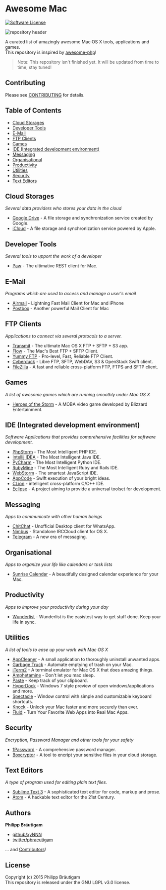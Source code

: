 # Awesome Mac

[![Software License](https://img.shields.io/badge/license-LGPL%203.0-brightgreen.svg?style=flat-square)](LICENSE)

![repository header](https://raw.githubusercontent.com/xyNNN/awesome-mac/master/files/header.jpg?token=AB1yFog9AH79ucAQKrB5YYfkLRMabc5Mks5V3ignwA%3D%3D)

A curated list of amazingly awesome Mac OS X tools, applications and games.  
This repository is inspired by [awesome-php](https://github.com/ziadoz/awesome-php)!

> Note: This repository isn't finished yet. It will be updated from time to time, stay tuned!

## Contributing
Please see [CONTRIBUTING](https://github.com/xyNNN/awesome-mac/blob/master/CONTRIBUTING.md) for details.

## Table of Contents
- [Cloud Storages](#cloud-storages)
- [Developer Tools](#developer-tools)
- [E-Mail](#e-mail)
- [FTP Clients](#ftp-clients)
- [Games](#games)
- [IDE (Integrated development environment)](#ide-integrated-development-environment)
- [Messaging](#messaging)
- [Organisational](#organisational)
- [Productivity](#productivity)
- [Utilities](#utilities)
- [Security](#security)
- [Text Editors](#text-editors)

## Cloud Storages
*Several data providers who stores your data in the cloud*

* [Google Drive](https://www.google.com/intl/de_de/drive) - A file storage and synchronization service created by Google.
* [iCloud](https://www.icloud.com/) - A file storage and synchronization service powered by Apple.

## Developer Tools
*Several tools to upport the work of a developer*

* [Paw](https://luckymarmot.com/paw) - The ultimative REST client for Mac.

## E-Mail
*Programs which are used to access and manage a user's email*

* [Airmail](http://airmailapp.com) - Lightning Fast Mail Client for Mac and iPhone
* [Postbox](https://www.postbox-inc.com) - Another powerful Mail Client for Mac

## FTP Clients
*Applications to connect via several protocols to a server.*

* [Transmit](http://www.panic.com/transmit/) - The ultimate Mac OS X FTP + SFTP + S3 app.
* [Flow](http://fivedetails.com/flow/) - The Mac's Best FTP + SFTP Client.
* [Yummy FTP](http://www.yummysoftware.com) - Pro-level, Fast, Reliable FTP Client.
* [Cyberduck](https://cyberduck.io) - Libre FTP, SFTP, WebDAV, S3 & OpenStack Swift client.
* [FileZilla](https://filezilla-project.org) - A fast and reliable cross-platform FTP, FTPS and SFTP client.

## Games
*A list of awesome games which are running smoothly under Mac OS X*

- [Heroes of the Storm](http://eu.battle.net/heroes) - A MOBA video game developed by Blizzard Entertainment.

## IDE (Integrated development environment)
*Software Applications that provides comprehensive facilities for software development.*

* [PhpStorm](https://www.jetbrains.com/phpstorm/) - The Most Intelligent PHP IDE.
* [Intellij IDEA](https://www.jetbrains.com/idea/) - The Most Intelligent Java IDE.
* [PyCharm](https://www.jetbrains.com/pycharm/) - The Most Intelligent Python IDE.
* [RubyMine](https://www.jetbrains.com/ruby/) - The Most Intelligent Ruby and Rails IDE.
* [WebStorm](https://www.jetbrains.com/webstorm/) - The smartest JavaScript IDE.
* [AppCode](https://www.jetbrains.com/objc/) - Swift execution of your bright ideas.
* [CLion](https://www.jetbrains.com/clion/) - intelligent cross-platform C/C++ IDE.
* [Eclipse](https://www.eclipse.org) - A project aiming to provide a universal toolset for development.

## Messaging
*Apps to communicate with other human beings*

* [ChitChat](https://github.com/stonesam92/ChitChat) - Unofficial Desktop client for WhatsApp.
* [Nimbus](https://github.com/jnordberg/irccloudapp) - Standalone IRCCloud client for OS X.
* [Telegram](https://desktop.telegram.org) - A new era of messaging.

## Organisational
*Apps to organize your life like calendars or task lists*

* [Sunrise Calendar](https://calendar.sunrise.am/) - A beautifully designed calendar experience for your Mac.

## Productivity
*Apps to improve your productivity during your day*

- [Wunderlist](https://www.wunderlist.com) - Wunderlist is the easistest way to get stuff done. Keep your life in sync.

## Utilities
*A list of tools to ease up your work with Mac OS X*

* [AppCleaner](http://www.freemacsoft.net/appcleaner/) - A small application to thoroughly uninstall unwanted apps.
* [Garbage Truck](http://www.macupdate.com/app/mac/47923/garbage-truck) - Automate emptying of trash on your Mac.
* [iTerm2](https://www.iterm2.com) - A terminal emulator for Mac OS X that does amazing things.
* [Amphetamine](https://itunes.apple.com/de/app/amphetamine/id937984704?mt=12) - Don't let you mac sleep.
* [Paste](http://pasteapp.me/) - Keep track of your clipboard.
* [HyperDock](https://bahoom.com/hyperdock/) - Windows 7 style preview of open windows/applications and more.
* [Spectacle](http://spectacleapp.com) - Window control with simple and customizable keyboard shortcuts.
* [Knock](http://www.knocktounlock.com) - Unlock your Mac faster and more securely than ever.
* [Fluid](http://fluidapp.com) - Turn Your Favorite Web Apps into Real Mac Apps.

## Security
*Encryption, Password Manager and other tools for your safety*

* [1Password](https://agilebits.com/onepassword/mac) - A comprehensive password manager.
* [Boxcryptor](https://www.boxcryptor.com) - A tool to encript your sensitive files in your cloud storage.

## Text Editors
*A type of program used for editing plain text files.*

* [Sublime Text 3](http://www.sublimetext.com/3) - A sophisticated text editor for code, markup and prose.
* [Atom](https://atom.io) - A hackable text editor for the 21st Century.

## Authors

**Philipp Bräutigam**

+ [github/xyNNN](https://github.com/xyNNN)
+ [twitter/pbraeutigam](http://twitter.com/pbraeutigam)

... and [Contributors](https://github.com/xyNNN/awesome-mac/graphs/contributors)!

## License
Copyright (c) 2015 Philipp Bräutigam  
This repository is released under the GNU LGPL v3.0 license.
